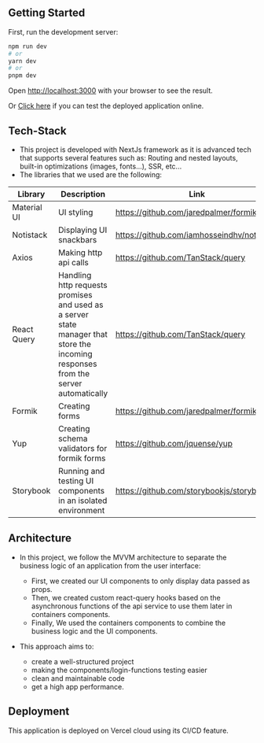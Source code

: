 ## Getting Started

First, run the development server:

```bash
npm run dev
# or
yarn dev
# or
pnpm dev
```

Open [http://localhost:3000](http://localhost:3000) with your browser to see the result.

Or [Click here](https://vai-bice.vercel.app) if you can test the deployed application online.

## Tech-Stack

- This project is developed with NextJs framework as it is advanced tech that supports several features such as: Routing
  and nested layouts, built-in optimizations (images, fonts...), SSR, etc...
- The libraries that we used are the following:

| Library     | Description                                                                                                                        | Link                                       |
|-------------|------------------------------------------------------------------------------------------------------------------------------------|--------------------------------------------|
| Material UI | UI styling                                                                                                                         | https://github.com/jaredpalmer/formik      |
| Notistack   | Displaying UI snackbars                                                                                                            | https://github.com/iamhosseindhv/notistack |
| Axios       | Making http api calls                                                                                                              | https://github.com/TanStack/query          |
| React Query | Handling http requests promises and used as a server state manager that store the incoming responses from the server automatically | https://github.com/TanStack/query          |
| Formik      | Creating forms                                                                                                                     | https://github.com/jaredpalmer/formik      |
| Yup         | Creating schema validators for formik forms                                                                                        | https://github.com/jquense/yup             |
| Storybook   | Running and testing UI components in an isolated environment                                                                       | https://github.com/storybookjs/storybook   |

## Architecture

- In this project, we follow the MVVM architecture to separate the business logic of an application from the user
  interface:
  - First, we created our UI components to only display data passed as props.
  - Then, we created custom react-query hooks based on the asynchronous functions of the api service to use them later in containers components.
  - Finally, We used the containers components to combine the business logic and the UI components.


- This approach aims to:
  - create a well-structured project
  - making the components/login-functions testing easier
  - clean and maintainable code
  - get a high app performance.

## Deployment

This application is deployed on Vercel cloud using its CI/CD feature.